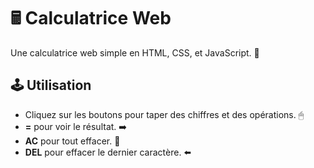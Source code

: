 # 🖩 Calculatrice Web

Une calculatrice web simple en HTML, CSS, et JavaScript. 🚀

## 🕹 Utilisation

- Cliquez sur les boutons pour taper des chiffres et des opérations. 🖱
- **=** pour voir le résultat. ➡️
- **AC** pour tout effacer. 🧹
- **DEL** pour effacer le dernier caractère. ⬅️
